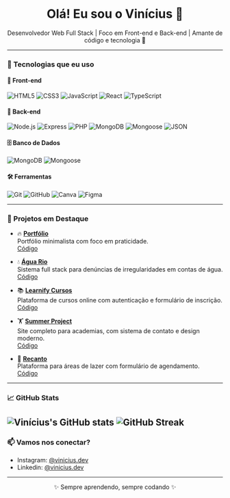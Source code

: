 
<h1 align="center">Olá! Eu sou o Vinícius 👋</h1>

<p align="center">
  Desenvolvedor Web Full Stack | Foco em Front-end e Back-end | Amante de código e tecnologia 🚀
</p>

---

### 🚀 Tecnologias que eu uso

#### 🧩 Front-end

![HTML5](https://img.shields.io/badge/HTML-E34F26?style=for-the-badge&logo=html5&logoColor=white)
![CSS3](https://img.shields.io/badge/CSS-1572B6?style=for-the-badge&logo=css3&logoColor=white)
![JavaScript](https://img.shields.io/badge/JavaScript-F7DF1E?style=for-the-badge&logo=javascript&logoColor=black)
![React](https://img.shields.io/badge/React-61DAFB?style=for-the-badge&logo=react&logoColor=black)
![TypeScript](https://img.shields.io/badge/TypeScript-3178C6?style=for-the-badge&logo=typescript&logoColor=white)

#### 🔧 Back-end

![Node.js](https://img.shields.io/badge/Node.js-339933?style=for-the-badge&logo=node.js&logoColor=white)
![Express](https://img.shields.io/badge/Express.js-000000?style=for-the-badge&logo=express&logoColor=white)
![PHP](https://img.shields.io/badge/PHP-777BB4?style=for-the-badge&logo=php&logoColor=white)
![MongoDB](https://img.shields.io/badge/MongoDB-47A248?style=for-the-badge&logo=mongodb&logoColor=white)
![Mongoose](https://img.shields.io/badge/Mongoose-880000?style=for-the-badge&logo=mongoose&logoColor=white)
![JSON](https://img.shields.io/badge/JSON-000000?style=for-the-badge&logo=json&logoColor=white)

#### 🗄️ Banco de Dados

![MongoDB](https://img.shields.io/badge/MongoDB-47A248?style=for-the-badge&logo=mongodb&logoColor=white)
![Mongoose](https://img.shields.io/badge/Mongoose-880000?style=for-the-badge&logo=mongoose&logoColor=white)

#### 🛠️ Ferramentas

![Git](https://img.shields.io/badge/Git-F05032?style=for-the-badge&logo=git&logoColor=white)
![GitHub](https://img.shields.io/badge/GitHub-181717?style=for-the-badge&logo=github&logoColor=white)
![Canva](https://img.shields.io/badge/Canva-00C4CC?style=for-the-badge&logo=canva&logoColor=white)
![Figma](https://img.shields.io/badge/Figma-F24E1E?style=for-the-badge&logo=figma&logoColor=white)

---

### 📌 Projetos em Destaque
- 🔥 [**Portfólio**](https://portifolio-vqqk.onrender.com/)  
  Portfólio minimalista com foco em praticidade.  
  [Código](https://github.com/Vinicius-dv/Portfólio_dev)
  
- 💧 [**Água Rio**](https://agua-rio.onrender.com/)  
  Sistema full stack para denúncias de irregularidades em contas de água.  
  [Código](https://github.com/Vinicius-dv/projeto_agua)

- 📚 [**Learnify Cursos**](https://vinicius-dv.github.io/plataforma_cursos/)  
  Plataforma de cursos online com autenticação e formulário de inscrição.  
  [Código](https://github.com/Vinicius-dv/plataforma_cursos)

- 🏋️ [**Summer Project**](https://vinicius-dv.github.io/Projeto_academia/)  
  Site completo para academias, com sistema de contato e design moderno.  
  [Código](https://github.com/Vinicius-dv/Projeto_academia)

- 🌴 [**Recanto**](https://vinicius-dv.github.io/area_de_lazer/)  
  Plataforma para áreas de lazer com formulário de agendamento.  
  [Código](https://github.com/Vinicius-dv/area_de_lazer)
---

### 📈 GitHub Stats

![Vinícius's GitHub stats](https://github-readme-stats.vercel.app/api?username=Vinicius-dv&show_icons=true&theme=radical)
![GitHub Streak](https://github-readme-streak-stats.herokuapp.com/?user=Vinicius-dv&theme=radical)
---

### 📫 Vamos nos conectar?

- Instagram: [@vinicius.dev](https://www.instagram.com/vinidev_sites/)
- Linkedin: [@vinicius.dev](https://www.linkedin.com/in/vinicius-henrrique/)
---

<p align="center">✨ Sempre aprendendo, sempre codando ✨</p>
